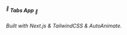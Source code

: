 ##### <sup>🎈</sup> **Tabs App** <sub>🎈</sub>

###### _Built with_ Next.js & TailwindCSS & AutoAnimate.
